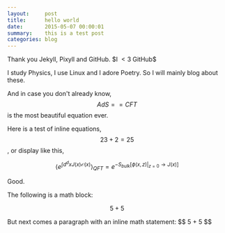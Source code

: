 ```yaml
---
layout:     post
title:      hello world
date:       2015-05-07 00:00:01
summary:    this is a test post
categories: blog
---
```


Thank you Jekyll, Pixyll and GitHub. \$$\text{I}\;<3\;\text{GitHub}$$

I study Physics, I use Linux and I adore Poetry. So I will mainly blog about these.

And in case you don't already know, $$AdS==CFT$$ is the most beautiful equation ever.

Here is a test of inline equations, $$23+2=25$$, or display like this,

$$\langle e^{\int d^d x J(x) \mathcal{O}(x)}\rangle_{QFT}=e^{-S_{bulk}[\phi(x,z)|_{z=0}\rightarrow J(x)]}$$

Good.

The following is a math block:

$$ 5 + 5 $$

But next comes a paragraph with an inline math statement: \$$ 5 + 5 $$